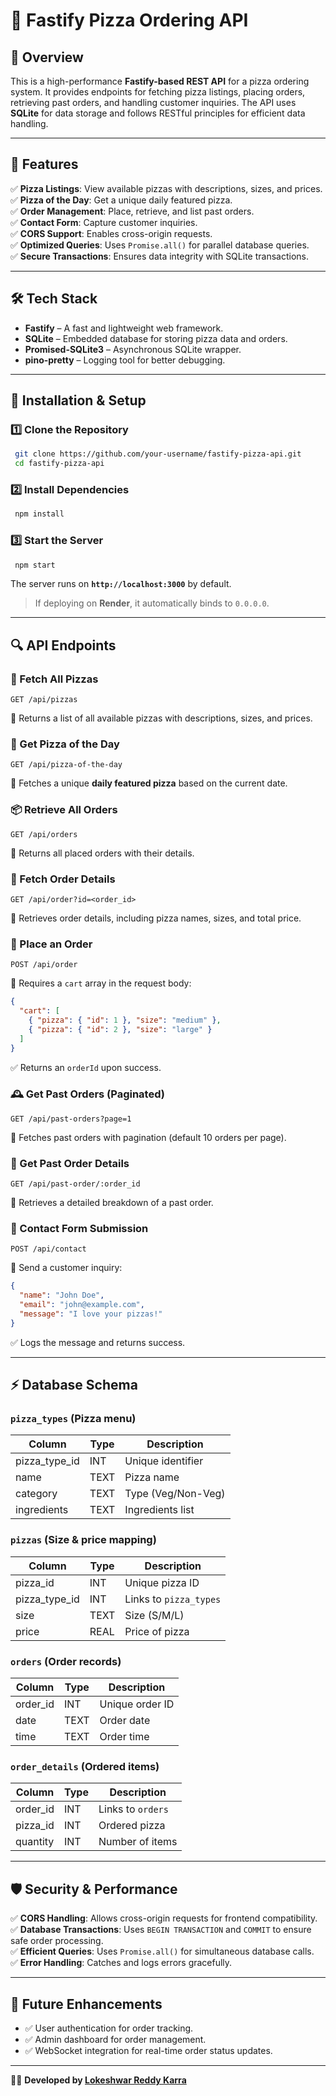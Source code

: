 # 🍕 Fastify Pizza Ordering API

## 🚀 Overview
This is a high-performance **Fastify-based REST API** for a pizza ordering system. It provides endpoints for fetching pizza listings, placing orders, retrieving past orders, and handling customer inquiries. The API uses **SQLite** for data storage and follows RESTful principles for efficient data handling.

---
## 📌 Features
✅ **Pizza Listings**: View available pizzas with descriptions, sizes, and prices.  
✅ **Pizza of the Day**: Get a unique daily featured pizza.  
✅ **Order Management**: Place, retrieve, and list past orders.  
✅ **Contact Form**: Capture customer inquiries.  
✅ **CORS Support**: Enables cross-origin requests.  
✅ **Optimized Queries**: Uses `Promise.all()` for parallel database queries.  
✅ **Secure Transactions**: Ensures data integrity with SQLite transactions.  

---
## 🛠️ Tech Stack
- **Fastify** – A fast and lightweight web framework.
- **SQLite** – Embedded database for storing pizza data and orders.
- **Promised-SQLite3** – Asynchronous SQLite wrapper.
- **pino-pretty** – Logging tool for better debugging.

---
## 🔌 Installation & Setup
### 1️⃣ Clone the Repository
```sh
 git clone https://github.com/your-username/fastify-pizza-api.git
 cd fastify-pizza-api
```

### 2️⃣ Install Dependencies
```sh
 npm install
```

### 3️⃣ Start the Server
```sh
 npm start
```
The server runs on **`http://localhost:3000`** by default.

> If deploying on **Render**, it automatically binds to `0.0.0.0`.

---
## 🔍 API Endpoints

### 🍕 Fetch All Pizzas
```http
GET /api/pizzas
```
📌 Returns a list of all available pizzas with descriptions, sizes, and prices.

### 🌟 Get Pizza of the Day
```http
GET /api/pizza-of-the-day
```
📌 Fetches a unique **daily featured pizza** based on the current date.

### 📦 Retrieve All Orders
```http
GET /api/orders
```
📌 Returns all placed orders with their details.

### 📜 Fetch Order Details
```http
GET /api/order?id=<order_id>
```
📌 Retrieves order details, including pizza names, sizes, and total price.

### 🛒 Place an Order
```http
POST /api/order
```
📌 Requires a `cart` array in the request body:
```json
{
  "cart": [
    { "pizza": { "id": 1 }, "size": "medium" },
    { "pizza": { "id": 2 }, "size": "large" }
  ]
}
```
✅ Returns an `orderId` upon success.

### 🕰️ Get Past Orders (Paginated)
```http
GET /api/past-orders?page=1
```
📌 Fetches past orders with pagination (default 10 orders per page).

### 📑 Get Past Order Details
```http
GET /api/past-order/:order_id
```
📌 Retrieves a detailed breakdown of a past order.

### 📩 Contact Form Submission
```http
POST /api/contact
```
📌 Send a customer inquiry:
```json
{
  "name": "John Doe",
  "email": "john@example.com",
  "message": "I love your pizzas!"
}
```
✅ Logs the message and returns success.

---
## ⚡ Database Schema
### **`pizza_types`** (Pizza menu)
| Column       | Type    | Description            |
|-------------|--------|------------------------|
| pizza_type_id | INT    | Unique identifier    |
| name         | TEXT   | Pizza name            |
| category     | TEXT   | Type (Veg/Non-Veg)    |
| ingredients  | TEXT   | Ingredients list      |

### **`pizzas`** (Size & price mapping)
| Column         | Type    | Description       |
|---------------|--------|-------------------|
| pizza_id      | INT    | Unique pizza ID   |
| pizza_type_id | INT    | Links to `pizza_types` |
| size          | TEXT   | Size (S/M/L)      |
| price         | REAL   | Price of pizza    |

### **`orders`** (Order records)
| Column     | Type    | Description       |
|-----------|--------|-------------------|
| order_id  | INT    | Unique order ID   |
| date      | TEXT   | Order date        |
| time      | TEXT   | Order time        |

### **`order_details`** (Ordered items)
| Column     | Type    | Description        |
|-----------|--------|--------------------|
| order_id  | INT    | Links to `orders`  |
| pizza_id  | INT    | Ordered pizza      |
| quantity  | INT    | Number of items    |

---
## 🛡️ Security & Performance
✅ **CORS Handling**: Allows cross-origin requests for frontend compatibility.  
✅ **Database Transactions**: Uses `BEGIN TRANSACTION` and `COMMIT` to ensure safe order processing.  
✅ **Efficient Queries**: Uses `Promise.all()` for simultaneous database calls.  
✅ **Error Handling**: Catches and logs errors gracefully.

---
## 🎯 Future Enhancements
- ✅ User authentication for order tracking.
- ✅ Admin dashboard for order management.
- ✅ WebSocket integration for real-time order status updates.

---
👨‍💻 **Developed by [Lokeshwar Reddy Karra](https://github.com/lokeshkarra)**

